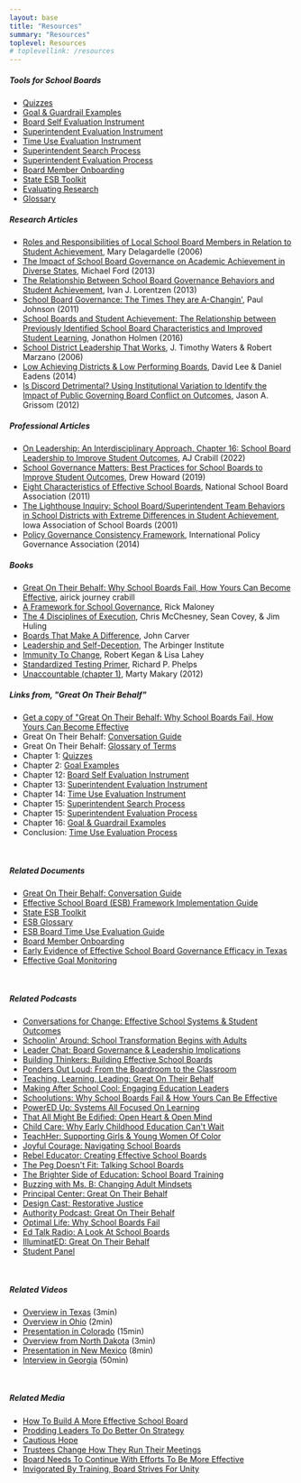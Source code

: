 ```yaml
---
layout: base
title: "Resources"
summary: "Resources"
toplevel: Resources
# toplevellink: /resources
---
```



<h5>Tools for School Boards</h5>
<ul>
<li><a href="/resources/quizzes/">Quizzes</a></li>
<li><a href="/resources/priority-examples/">Goal & Guardrail Examples</a></li>
<li><a href="/framework">Board Self Evaluation Instrument</a></li>
<li><a href="/resources/supt-eval/">Superintendent Evaluation Instrument</a></li>
<li><a href="/resources/time-use/">Time Use Evaluation Instrument</a></li>
<li><a href="/resources/supt-search/">Superintendent Search Process</a></li>
<li><a href="/resources/supt-eval/">Superintendent Evaluation Process</a></li>
<!--<li>Budget Process</li>
<li>Staff Allocation Process</li>
<li>Agenda Diet Process</li>
<li>Committee Diet Process</li>
<li>Policy Diet Process</li>-->
<li><a href="/resources/onboarding">Board Member Onboarding</a></li>
<li><a href="/resources/toolkit">State ESB Toolkit</a></li>
<li><a href="/resources/research">Evaluating Research</a></li>
<li><a href="/resources/glossary">Glossary</a></li>
</ul>

<h5>Research Articles</h5>
<ul>
<li><a href="https://lib.dr.iastate.edu/cgi/viewcontent.cgi?article=2504&context=rtd">Roles and Responsibilities of Local School Board Members in Relation to Student Achievement</a>, Mary Delagardelle (2006)</li>
<li><a href="http://dc.uwm.edu/cgi/viewcontent.cgi?article=1334&context=etd">The Impact of School Board Governance on Academic Achievement in Diverse States</a>, Michael Ford (2013)</li>
<li><a href="http://scholarworks.umt.edu/cgi/viewcontent.cgi?article=2406&context=etd">The Relationship Between School Board Governance Behaviors and Student Achievement</a>, Ivan J. Lorentzen (2013)</li>
<li><a href="https://doi.org/10.1177%2F1555458911413887">School Board Governance: The Times They are A-Changin'</a>, Paul Johnson (2011)</li>
<li><a href="https://digitalcommons.spu.edu/cgi/viewcontent.cgi?&article=1013&context=soe_etd">School Boards and Student Achievement: The Relationship between Previously Identified School Board Characteristics and Improved Student Learning</a>, Jonathon Holmen (2016)</li>
<li><a href="https://www.mcrel.org/wp-content/uploads/2016/03/McREL-research-paper_-Sept2006_District-Leadership-That-Works-Effect-of-Superintendent-Leadership-on-Student-Achievement-.pdf">School District Leadership That Works</a>, J. Timothy Waters & Robert Marzano (2006)</li>
<li><a href="https://files.eric.ed.gov/fulltext/EJ1045888.pdf">Low Achieving Districts & Low Performing Boards</a>, David Lee & Daniel Eadens (2014)</li>
<li><a href="https://www.researchgate.net/publication/275300281_Is_Discord_Detrimental_Using_Institutional_Variation_to_Identify_the_Impact_of_Public_Governing_Board_Conflict_on_Outcomes">Is Discord Detrimental? Using Institutional Variation to Identify the Impact of Public Governing Board Conflict on Outcomes</a>, Jason A. Grissom (2012)</li>
</ul>

<h5>Professional Articles</h5>
 <ul>
<li><a href="https://tinyurl.com/AJC-Chapter-Student-Outcomes">On Leadership: An Interdisciplinary Approach, Chapter 16: School Board Leadership to Improve Student Outcomes</a>, AJ Crabill (2022)</li>
<li><a href="https://www.tarleton.edu/esp/_view-journal/ESP-JOURNAL-2019--Final.pdf">School Governance Matters: Best Practices for School Boards to Improve Student Outcomes</a>, Drew Howard (2019)</li>
<li><a href="http://www.centerforpubliceducation.org/Main-Menu/Public-education/Eight-characteristics-of-effective-school-boards">Eight Characteristics of Effective School Boards</a>, National School Board Association (2011)</li>
<li><a href="https://www.researchgate.net/publication/234770383_The_Lighthouse_Inquiry_School_BoardSuperintendent_Team_Behaviors_in_School_Districts_with_Extreme_Differences_in_Student_Achievement">The Lighthouse Inquiry: School Board/Superintendent Team Behaviors in School Districts with Extreme Differences in Student Achievement</a>, Iowa Association of School Boards (2001)</li>
<li><a href="https://governforimpact.org/images/Resources/Principles-and-Model-Consistency-Framework-June-2016.pdf">Policy Governance Consistency Framework</a>, International Policy Governance Association (2014)</li>
 </ul> 

<h5>Books</h5>
<ul>
<li><a href="https://www.amazon.com/Great-Their-Behalf-School-Effective/dp/1544534876/?&_encoding=UTF8&tag=esb0b3-20&linkCode=ur2&linkId=fac456155eede9a203956cc5dd672283&camp=1789&creative=9325">Great On Their Behalf: Why School Boards Fail, How Yours Can Become Effective</a>, airick journey crabill</li>
<li><a href="https://www.amazon.com/dp/0999419307/?&_encoding=UTF8&tag=esb0b3-20&linkCode=ur2&linkId=fac456155eede9a203956cc5dd672283&camp=1789&creative=9325">A Framework for School Governance</a>, Rick Maloney</li>
<li><a href="https://www.amazon.com/dp/B005FLODJ8/?&_encoding=UTF8&tag=esb0b3-20&linkCode=ur2&linkId=fac456155eede9a203956cc5dd672283&camp=1789&creative=9325">The 4 Disciplines of Execution</a>, Chris McChesney, Sean Covey, & Jim Huling </li> 
<li><a href="https://www.amazon.com/dp/B008L01JWO/?&_encoding=UTF8&tag=esb0b3-20&linkCode=ur2&linkId=fac456155eede9a203956cc5dd672283&camp=1789&creative=9325">Boards That Make A Difference</a>, John Carver</li> 
<li><a href="https://www.amazon.com/dp/1523097809/?&_encoding=UTF8&tag=esb0b3-20&linkCode=ur2&linkId=fac456155eede9a203956cc5dd672283&camp=1789&creative=9325">Leadership and Self-Deception</a>, The Arbinger Institute</li> 
<li><a href="https://www.amazon.com/dp/B004OEILH2/?&_encoding=UTF8&tag=esb0b3-20&linkCode=ur2&linkId=fac456155eede9a203956cc5dd672283&camp=1789&creative=9325">Immunity To Change</a>, Robert Kegan & Lisa Lahey </li>
<li><a href="https://www.amazon.com/dp/082049741X/?&_encoding=UTF8&tag=esb0b3-20&linkCode=ur2&linkId=fac456155eede9a203956cc5dd672283&camp=1789&creative=9325">Standardized Testing Primer</a>, Richard P. Phelps</li>
<li><a href="https://www.amazon.com/dp/B008RYD43G/?&_encoding=UTF8&tag=esb0b3-20&linkCode=ur2&linkId=fac456155eede9a203956cc5dd672283&camp=1789&creative=9325">Unaccountable (chapter 1)</a>, Marty Makary (2012)</li>
</ul>



<h5>Links from, "Great On Their Behalf"</h5>
<ul>
<li><a href="/publications">Get a copy of "Great On Their Behalf: Why School Boards Fail, How Yours Can Become Effective</a></li>
<li>Great On Their Behalf: <a href="/publications/conversation">Conversation Guide</a></li>
<li>Great On Their Behalf: <a href="/resources/glossary">Glossary of Terms</a></li>
<li>Chapter 1: <a href="/quizzes/">Quizzes</a></li>
<li>Chapter 2: <a href="/resources/priority-examples/">Goal Examples</a></li>
<li>Chapter 12: <a href="/framework">Board Self Evaluation Instrument</a></li>
<li>Chapter 13: <a href="/resources/supt-eval/">Superintendent Evaluation Instrument</a></li>
<li>Chapter 14: <a href="https://tinyurl.com/ESBF-BoardTimeUseEval ">Time Use Evaluation Instrument</a></li>
<li>Chapter 15: <a href="/resources/supt-search/">Superintendent Search Process</a></li>
<li>Chapter 15: <a href="/resources/supt-eval/">Superintendent Evaluation Process</a></li>
<!--<li>Chapter 15: Budget Process</li>
<li>Chapter 15: Staff Allocation Process</li>
<li>Chapter 15: Agenda Diet Process</li>
<li>Chapter 15: Committee Diet Process</li>
<li>Chapter 15: Policy Diet Process</li>-->
<li>Chapter 16: <a href="/resources/priority-examples/">Goal & Guardrail Examples</a></li>
<li>Conclusion: <a href="/resources/time-use/">Time Use Evaluation Process</a></li>
</ul><br/>

<h5>Related Documents</h5>
<ul style="text-align: left;">
<li><a href="/publications/conversation">Great On Their Behalf: Conversation Guide</a></li>
<li><a href="/framework/">Effective School Board (ESB) Framework Implementation Guide</a></li>
<li><a href="/resources/toolkit">State ESB Toolkit</a></li>
<li><a href="/resources/glossary">ESB Glossary</a></li>
<li><a href="/resources/time-use/">ESB Board Time Use Evaluation Guide</a></li>
<li><a href="/resources/onboarding/">Board Member Onboarding</a></li>
<li><a href="https://tinyurl.com/School-Gov-Matters-Drew-Howard">Early Evidence of Effective School Board Governance Efficacy in Texas</a></li>
<li><a href="https://tinyurl.com/Effective-Goal-Monitoring">Effective Goal Monitoring</a></li>
</ul><br/>

<h5>Related Podcasts</h5>
<ul>
<li><a href="https://www.buzzsprout.com/1842285/12846882-effective-schools-systems-and-school-outcomes-vs-adult-inputs-with-aj-crabill">Conversations for Change: Effective School Systems & Student Outcomes</a></li>
<li><a href="https://podcasts.apple.com/us/podcast/episode-15-school-transformation-begins-with-the-adults/id1653176434?i=1000613201573">Schoolin' Around: School Transformation Begins with Adults</a></li>
<li><a href="https://www.cognia.org/leader-chat-board-governance-and-leadership-implications-with-aj-crabill/">Leader Chat: Board Governance &amp; Leadership Implications</a>&nbsp;</li>
<li><a href="https://anchor.fm/buildingthinkers/episodes/Building-Effective-School-Boards-with-AJ-Crabill-e1tf5sm/a-a964g3o">Building Thinkers: Building Effective School Boards</a></li>
<li><a href="https://barkleypd.com/blog/podcast-responsibility-for-improving-student-outcomes-from-the-boardroom-to-the-classroom/">Ponders Out Loud: From the Boardroom to the Classroom</a></li>
<li><a href="https://www.stevenmiletto.com/aj-crabill-great-on-their-behalf-why-school-boards-fail-how-yours-can-become-effective-571/">Teaching, Learning, Leading: Great On Their Behalf</a></li>
<li><a href="https://case4kids.podbean.com/e/ep-115-engaging-educational-leaders-and-community-stake-holders-to-focus-on-student-outcomes-featuring-aj-crabill/">Making After School Cool: Engaging Education Leaders</a></li>
<li><a href="https://www.buzzsprout.com/1890886/12590407">Schoolutions: Why School Boards Fail &amp; How Yours Can Be Effective</a></li>
<li><a href="https://podcasts.apple.com/us/podcast/123-systems-from-school-board-down-to-the-teacher-all/id1549859943?i=1000615252261">PowerED Up: Systems All Focused On Learning</a></li>
<li><a href="https://podcasts.apple.com/us/podcast/that-all-might-be-edified-discussions-on-servant-leadership/id1598799300?i=1000608599145">That All Might Be Edified: Open Heart &amp; Open Mind</a></li>
<li><a href="https://www.buzzsprout.com/1628188/12623730-season-3-episode-4-why-early-childhood-education-can-t-be-delayed-with-aj-crabill">Child Care: Why Early Childhood Education Can't Wait</a>&nbsp;</li>
<li><a href="https://theteachherpodcast.libsyn.com/episode-37-aj-crabill">TeachHer: Supporting Girls &amp; Young Women Of Color</a></li>
<li><a href="https://www.besproutable.com/podcasts/eps-391-navigating-school-boards-with-aj-crabill/">Joyful Courage: Navigating School Boards</a></li>
<li><a href="https://www.podpage.com/rebel-educator/episode77/">Rebel Educator: Creating Effective School Boards</a></li>
<li><a href="https://podcasts.apple.com/us/podcast/s3-e11-talking-school-boards-with-aj-crabill/id1532148050?i=1000602578271">The Peg Doesn't Fit: Talking School Boards</a></li>
<li><a href="https://open.spotify.com/episode/3Nb3cA2gcAkfMufiI8AxEO">The Brighter Side of Education: School Board Training</a></li>
<li><a href="https://buzzingwithmsb.libsyn.com/ep-133">Buzzing with Ms. B: Changing Adult Mindsets</a></li>
<li><a href="https://www.principalcenter.com/aj-crabill-great-on-their-behalf-why-school-boards-fail-how-yours-can-become-effective/">Principal Center: Great On Their Behalf</a></li>
<li><a href="https://podcasts.apple.com/us/podcast/design-cast/id1247751652?i=1000612010298">Design Cast: Restorative Justice</a></li>
<li><a href="https://podcasts.apple.com/us/podcast/great-on-their-behalf-with-aj-crabill/id1636774651?i=1000610417889">Authority Podcast: Great On Their Behalf</a></li>
<li><a href="https://natehaber.libsyn.com/ep-298-aj-crabill-why-school-boards-fail">Optimal Life: Why School Boards Fail</a></li>
<li><a href="https://www.blogtalkradio.com/edutalk/2020/03/23/a-look-at-school-boards-and-district-governance">Ed Talk Radio: A Look At School Boards</a></li>
<li><a href="https://illuminatedpodcast.org/episodes/110-great-on-their-behalf-with-aj-crabill-author-of-great-on-their-behalf-why-school-boards-fail-how-yours-can-become-effective">IlluminatED: Great On Their Behalf</a></li>
<li><a href="https://twitter.com/mnicholson_mike/status/1657194523213086721">Student Panel</a></li>
</ul><br/>

<h5>Related Videos</h5>
<ul>
<li><a href="https://youtu.be/M_A3EOQquBc">Overview in Texas</a> (3min) </li>
<li><a href="https://youtu.be/5LKvHIzozL4">Overview in Ohio</a> (2min)</li>
<li><a href="https://youtu.be/C8Iw4_OmyjY ">Presentation in Colorado</a> (15min)</li>
<li><a href="https://youtu.be/5mhEo-QrMtE">Overview from North Dakota</a> (3min) </li>
<li><a href="https://youtu.be/dfPWmNcYL5w ">Presentation in New Mexico</a> (8min)</li>
<li><a href="https://youtu.be/CGNSwwvyxTk ">Interview in Georgia</a> (50min)</li>
</ul><br/>

<h5>Related Media</h5>
<ul>
<li><a href="https://www.edweek.org/leadership/opinion-how-to-build-a-more-effective-school-board/2023/03">How To Build A More Effective School Board</a></li>
<li><a href="https://www.wfae.org/education/2022-01-26/consultant-prods-cms-leaders-to-do-better-on-strategies-for-black-and-brown-students">Prodding Leaders To Do Better On Strategy</a></li>
<li><a href="https://www.sfexaminer.com/our_sections/cautious-hope-for-sfusd-dare-we-dream-reform-is-real-this-time/article_243bc8be-0796-11ed-996f-1f8550471440.html ">Cautious Hope</a></li>
<li><a href="https://www.postandcourier.com/education-lab/ccsd-trustees-changing-how-they-run-their-meetings-here-s-how-that-looks-in-other/article_691e8918-2a13-11ed-829c-5713c44e28b5.html">Trustees Change How They Run Their Meetings</a></li>
<li><a href="https://tulsaworld.com/opinion/editorial/editorial-tps-board-need-to-continue-with-efforts-to-be-more-effective/article_d7dd5022-0886-11ed-a296-d31832b8e40f.html">Board Needs To Continue With Efforts To Be More Effective</a></li>
<li><a href="https://buffalonews.com/news/local/education/invigorated-by-training-buffalo-school-board-strives-for-unity-despite-history-of-division/article_d72f7e86-cefe-11ed-878f-0bc2294b5180.html">Invigorated By Training, Board Strives For Unity</a></li>
</ul><br/>
